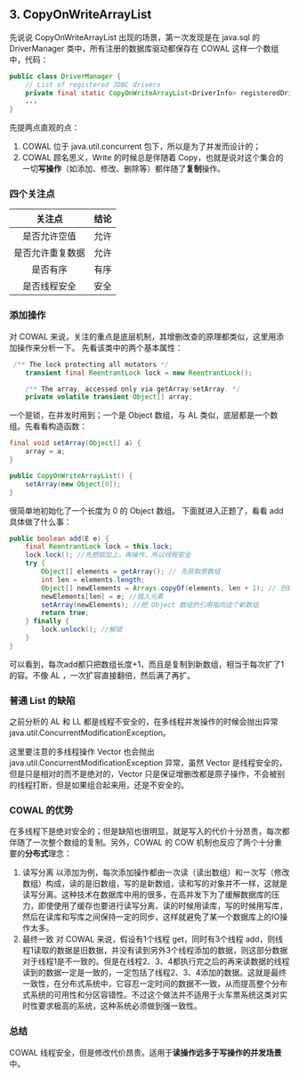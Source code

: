 ## 3. CopyOnWriteArrayList
先说说 CopyOnWriteArrayList 出现的场景，第一次发现是在 java.sql 的 DriverManager 类中，所有注册的数据库驱动都保存在 COWAL 这样一个数组中，代码：
```java
public class DriverManager {
    // List of registered JDBC drivers
    private final static CopyOnWriteArrayList<DriverInfo> registeredDrivers = new CopyOnWriteArrayList<DriverInfo>();
    ...
}
```
先提两点直观的点：
1. COWAL 位于 java.util.concurrent 包下，所以是为了并发而设计的；
2. COWAL 顾名思义，Write 的时候总是伴随着 Copy，也就是说对这个集合的一切**写操作**（如添加、修改、删除等）都伴随了**复制**操作。

### 四个关注点
|关注点|结论|
|:--:|:--:|
|是否允许空值|允许|
|是否允许重复数据|允许|
|是否有序|有序|
|是否线程安全|安全|

### 添加操作
对 COWAL 来说，关注的重点是底层机制，其增删改查的原理都类似，这里用添加操作来分析一下。
先看该类中的两个基本属性：
```java
 /** The lock protecting all mutators */
    transient final ReentrantLock lock = new ReentrantLock();

    /** The array, accessed only via getArray/setArray. */
    private volatile transient Object[] array;
```
一个是锁，在并发时用到；一个是 Object 数组，与 AL 类似，底层都是一个数组。先看看构造函数：
```java
final void setArray(Object[] a) {
    array = a;
}

public CopyOnWriteArrayList() {
    setArray(new Object[0]);
}
```
很简单地初始化了一个长度为 0 的 Object 数组。
下面就进入正题了，看看 add 具体做了什么事：
```java
public boolean add(E e) {
    final ReentrantLock lock = this.lock;
    lock.lock(); //先把锁加上，再操作，所以线程安全
    try {
        Object[] elements = getArray(); // 先获取原数组
        int len = elements.length;
        Object[] newElements = Arrays.copyOf(elements, len + 1); // 创建新数组，长度比原数组多1
        newElements[len] = e; //插入元素
        setArray(newElements); //把 Object 数组的引用指向这个新数组
        return true;
    } finally {
        lock.unlock(); //解锁
    }
}
```
可以看到，每次add都只把数组长度+1，而且是复制到新数组，相当于每次扩了1的容。不像 AL ，一次扩容直接翻倍，然后满了再扩。

### 普通 List 的缺陷
之前分析的 AL 和 LL 都是线程不安全的，在多线程并发操作的时候会抛出异常 java.util.ConcurrentModificationException。

这里要注意的多线程操作 Vector 也会抛出 java.util.ConcurrentModificationException 异常，虽然 Vector 是线程安全的，但是只是相对的而不是绝对的，Vector 只是保证增删改都是原子操作，不会被别的线程打断，但是如果组合起来用，还是不安全的。

### COWAL 的优势
在多线程下是绝对安全的；但是缺陷也很明显，就是写入的代价十分昂贵，每次都伴随了一次整个数组的复制。另外，COWAL 的 COW 机制也反应了两个十分重要的**分布式**理念：
1. 读写分离
以添加为例，每次添加操作都由一次读（读出数组）和一次写（修改数组）构成，读的是旧数组，写的是新数组，读和写的对象并不一样，这就是读写分离。这种技术在数据库中用的很多，在高并发下为了缓解数据库的压力，即使使用了缓存也要进行读写分离，读的时候用读库，写的时候用写库，然后在读库和写库之间保持一定的同步，这样就避免了某一个数据库上的IO操作太多。
2. 最终一致
对 COWAL 来说，假设有1个线程 get，同时有3个线程 add，则线程1读取的数据是旧数据，并没有读到另外3个线程添加的数据，则这部分数据对于线程1是不一致的。但是在线程2、3、4都执行完之后的再来读数据的线程读到的数据一定是一致的，一定包括了线程2、3、4添加的数据。这就是最终一致性，在分布式系统中，它容忍一定时间的数据不一致，从而提高整个分布式系统的可用性和分区容错性。不过这个做法并不适用于火车票系统这类对实时性要求极高的系统，这种系统必须做到强一致性。
### 总结
COWAL 线程安全，但是修改代价昂贵。适用于**读操作远多于写操作的并发场景**中。